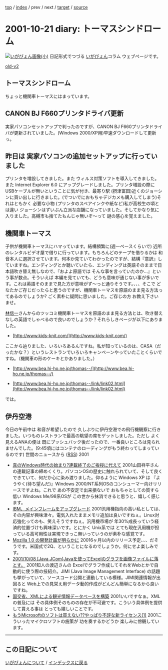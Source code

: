 [top](https://igapyon.github.io/diary/) 
 / [index](https://igapyon.github.io/diary/2001/index.html) 
 / prev 
 / next 
 / [target](https://igapyon.github.io/diary/2001/ig011021.html) 
 / [source](https://github.com/igapyon/diary/blob/gh-pages/2001/ig011021.html.src.md) 

2001-10-21 diary: トーマスシンドローム
=====================================================================================================
[![いがぴょん画像(小)](https://igapyon.github.io/diary/images/iga200306s.jpg "いがぴょん")](https://igapyon.github.io/diary/memo/memoigapyon.html) 日記形式でつづる [いがぴょん](https://igapyon.github.io/diary/memo/memoigapyon.html)コラム ウェブページです。

[old-v2](ig011021-orig.html)

## トーマスシンドローム

ちょっと機関車トーマスにはまっています。

## CANON BJ F660プリンタドライバ更新

実家パソコンセットアップで判ったのですが、CANON BJ F660プリンタドライバが更新されていました。(Windows
2000/XP用)早速ダウンロードして更新っ。

## 昨日は 実家パソコンの追加セットアップに行っていました

プリンタを増設してきました。また ウィルス対策ソフトを導入してきました。また
Internet Explorer 6.0 にアップグレードしました。プリンタ増設の際に USBケーブルが無いということに気が付き、最寄り駅 (摂津富田)近くのジョーシンに買い出しに行きました。(でついでにおもちゃデジカメも購入してしまう)それはともかく 必要な小物 (プリンタのスペアインクや紙など)私が高校生の頃とは違い ジョーシンはずいぶん立派な店舗になっていました。そしてかなり気に入りました。高槻市も捨てたもんじゃ無いぞ～って 謎の感心を覚えました。

## 機関車トーマス

子供が機関車トーマスにハマっています。結構頻繁に(週一ペースくらいで) 近所のレンタルビデオ屋で借りに行っています。もちろんどのテープを借りるかは 和音本人に選択させています。何本か見ていてわかったのですが、結構『意訳』していますね。エンディングとか聴いていたら、エンディングは英語そのままで日本語吹き替え無しなので、『およよ原語では そんな事を言っていたのか…』という事が数点。そういえば 本編を見ていても、どうも意味が通じない事が多いです。これは英語そのままで見た方が意味がず～っと通りそうです。、、、そこで どなたかご存じだったらと思うのですが、機関車トーマスを原語のまま見る方法ってあるのでしょうか? ごく素朴に疑問に思いました。ご存じの方 お教え下さいませ。

[林信一](http://www.angelwaltz.net/)さんからのツッコミ機関車トーマスを原語のまま見る方法とは、吹き替えなしの英語でしゃべるので良いのでしょうか？それらしきページが以下にありました。

* [http://www.kids-knit.com/](http://www.kids-knit.com/)

ここから辿りました、いろいろあるんですね。私が知っているのは、CASA（だったかな？）というレストランでいろいろキャンペーンやっていたことくらいですね。（機関車の形のケーキとかありました。）

* [http://www.bea.hi-ho.ne.jp/thomas--/](http://www.bea.hi-ho.ne.jp/thomas--/)
  
* [http://www.bea.hi-ho.ne.jp/thomas--/link/link02.html](http://www.bea.hi-ho.ne.jp/thomas--/link/link02.html)

では。

## 伊丹空港

今日の午前中は 和音が希望したので 久しぶりに伊丹空港での飛行機観察に行きました。いつものレストランで最高の眺望の席をゲットしました。ただし よく見えるANAの便は 既にプッシュバック後だったので、一番良いところは見られませんでした。(9:45頃にはコンテナのローディングがもう終わってしまっているのです)
世間のニュースから ([RSS](ig011021-news.xml)) 2001
* [真のWindows時代の始まり?連載終了のご挨拶に代えて](http://www.zdnet.co.jp/news/0110/19/toy108.html)  2001山田祥平さんの連載記事の締めくくり。パソコンOSの歴史に触れられていて、そして良くできていて、何だか心に染み渡りました。仰るように Windows XP は 『ようやく(待ち望んだ)』Windows 2000/NT系列OSのコンシューマー向けリリースですよね。これで あの不安定で出来損ないで おもちゃとしての質すら低い Windows Me/98系OSが この世から抹消できると思うと、嬉しく感じます。
* [IBM、メインフレームをアップグレード](http://japan.cnet.com/News/2001/Item/011019-8.html)  2001汎用機指向の高い私としては、その内容が興味津々。電気入れたままメモリ追加は良いですねぇ。Linux対応強化ってのも、笑えそうですねぇ。汎用機市場が 年30%成長っていう経済的位置づけも興味深いです。とにかく Unix系では とても現在汎用機が担っている高可用性は実現できっこ無いっていうのが素朴な感覚です。
* [Mozilla 1.0 の開発計画が明らかに](http://japan.internet.com/linuxtoday/20011020/1.html)  20016ヶ月以内のリリース予定、、、だそうです。米国式で2Q、ということになるのでしょうか。何にせよ楽しみです。
* [2001/10/08 [Java,JCom]Javaを使ってExcelのグラフを画像ファイルに落とす。](http://www.hcn.zaq.ne.jp/no-ji/reseach/20011008-2.htm)  2001知人の渡辺さんの Excelでグラフ作成してそれをWebとかで自動的に使う際の技紹介。JIMI (Java Image Management Interface) の話題も挙がっていて、ソースコード公開と連動している模様。JIMI関連情報が出回ると Web上での見栄え用データ動的作成がどんどん簡単になるから良いですね。
* [国交省、XMLによる観光情報データベースを構築](http://japan.internet.com/public/news/20011017/9.html)  2001いいですなぁ。XMLの普及には その具体例そのものの存在が不可避です。こういう具体例を提供して貰える事は とっても嬉しいことです。
* [もうMicrosoftのソフトは買えない??やっぱり不評な新ライセンス(1)](http://www.zdnet.co.jp/news/0110/05/e_mslicense_m.html)  2001こういったマイクロソフトの施策が 功を奏するかどうか 楽しみに傍観しています。


----------------------------------------------------------------------------------------------------

## この日記について
[いがぴょんについて](https://igapyon.github.io/diary/memo/memoigapyon.html) / [インデックスに戻る](https://igapyon.github.io/diary/idxall.html)
